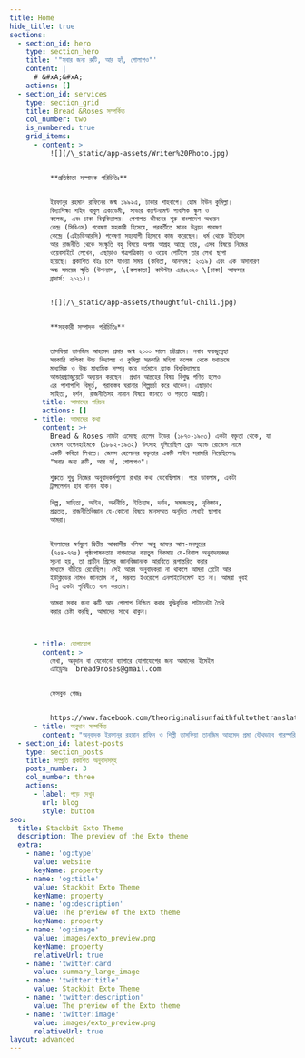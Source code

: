 ```yaml
---
title: Home
hide_title: true
sections:
  - section_id: hero
    type: section_hero
    title: '"সবার জন্য রুটি, আর হ্যাঁ, গোলাপও"'
    content: |
      # &#xA;&#xA;
    actions: []
  - section_id: services
    type: section_grid
    title: Bread &Roses সম্পর্কিত
    col_number: two
    is_numbered: true
    grid_items:
      - content: >
          ![](/\_static/app-assets/Writer%20Photo.jpg)


          **প্রতিষ্ঠাতা সম্পাদক পরিচিতিঃ**


          ইরফানুর রহমান রাফিনের জন্ম ১৯৯২এ, ঢাকার শাহবাগে। হোম টাউন কুমিল্লা।
          বিদ্যাশিক্ষা শহিদ বাবুল একাডেমী, সাভার ক্যান্টনমেন্ট পাবলিক স্কুল ও
          কলেজ, এবং ঢাকা বিশ্ববিদ্যালয়। পেশাগত জীবনের শুরু বাংলাদেশ অধ্যয়ন
          কেন্দ্র (সিবিএস) গবেষণা সহকারী হিসেবে, পরবর্তীতে মানব উন্নয়ন গবেষণা
          কেন্দ্রে (এইচডিআরসি) গবেষণা সহযোগী হিসেবে কাজ করেছেন। ধর্ম থেকে ইতিহাস
          আর রাজনীতি থেকে সংস্কৃতি বহু বিষয়ে অপার আগ্রহ আছে তার, এসব বিষয়ে নিজের
          ওয়েবসাইটে লেখেন, এছাড়াও পত্রপত্রিকায় ও ওয়েব পোর্টালে তার লেখা ছাপা
          হয়েছে। প্রকাশিত বইঃ চলে যাওয়া সময় (কবিতা, আনন্দম: ২০১৯) এবং এক অসাধারণ
          অন্ধ সময়ের স্মৃতি (উপন্যাস, \[কলকাতা] কাউন্টার এরাঃ২০২০ \[ঢাকা] আফসার
          ব্রাদার্স: ২০২১)।


          ![](/\_static/app-assets/thoughtful-chili.jpg)


          **সহকারী সম্পাদক পরিচিতিঃ**


          তাসফিয়া তানজিম আহমেদ প্রমার জন্ম ২০০০ সালে চট্টগ্রামে। নবাব ফয়জুন্নেছা
          সরকারি বালিকা উচ্চ বিদ্যালয় ও কুমিল্লা সরকারি মহিলা কলেজ থেকে যথাক্রমে
          মাধ্যমিক ও উচ্চ মাধ্যমিক সম্পন্ন করে বর্তমানে ব্র্যাক বিশ্ববিদ্যালয়ে
          আন্ডারগ্র্যাজুয়েটে অধ্যয়ন করছেন। প্রধান আগ্রহের বিষয় বিশুদ্ধ গণিত হলেও
          এর পাশাপাশি বিমূর্ত, পরাবাস্তব ঘরানার শিল্পচর্চা করে থাকেন। এছাড়াও
          সাহিত্য, দর্শন, রাজনীতিসহ নানান বিষয়ে জানতে ও পড়তে আগ্রহী।
        title: আমাদের পরিচয়
        actions: []
      - title: আমাদের কথা
        content: >+
          Bread & Roses নামটা এসেছে হেলেন টডের (১৮৭০-১৯৫৩) একটা বক্তৃতা থেকে, যা
          জেমস ওপেনহাইমকে (১৮৮২-১৯৩২) উৎসাহ যুগিয়েছিল ব্রেড অ্যান্ড রোজেস নামে
          একটি কবিতা লিখতে। জেমস হেলেনের বক্তৃতার একটি লাইন সরাসরি নিয়েছিলেনঃ
          "সবার জন্য রুটি, আর হ্যাঁ, গোলাপও"।

          শুরুতে শুধু নিজের অনুবাদকর্মগুলো রাখার কথা ভেবেছিলাম। পরে ভাবলাম, একটা
          ট্রান্সলেশন হাব বানান যাক। 

          শিল্প, সাহিত্য, আইন, অর্থনীতি, ইতিহাস, দর্শন, সমাজতত্ত্ব, নৃবিজ্ঞান,
          প্রত্নতত্ত্ব, রাজনীতিবিজ্ঞান যে-কোনো বিষয়ে মানসম্মত অনুদিত লেখাই ছাপাব
          আমরা।


          ইসলামের স্বর্ণযুগে দ্বিতীয় আব্বাসীয় খলিফা আবু জাফর আল-মনসুরের
          (৭৫৪-৭৭৫) পৃষ্ঠপোষকতায় বাগদাদের বায়তুল হিকমায় যে-বিশাল অনুবাদযজ্ঞের
          সূচনা হয়, তা প্রাচীন গ্রিসের জ্ঞানবিজ্ঞানকে আরবিতে রূপান্তরিত করার
          মাধ্যমে বাঁচিয়ে রেখেছিল। সেই আরব অনুবাদকরা না থাকলে আমরা প্লেটো আর
          ইউক্লিডের নামও জানতাম না, সম্ভবত ইওরোপে এনলাইটেনমেন্ট হত না। আমরা খুবই
          ভিন্ন একটা পৃথিবীতে বাস করতাম।

          আমরা সবার জন্য রুটি আর গোলাপ নিশ্চিত করার বুদ্ধিবৃত্তিক পাটাতনটা তৈরি
          করার চেষ্টা করছি, আমাদের সাথে থাকুন।



      - title: যোগাযোগ
        content: >
          লেখা, অনুদান বা যেকোনো ব্যাপারে যোগাযোগের জন্য আমাদের ইমেইল
          এ্যাড্রেসঃ  bread9roses@gmail.com


          ফেসবুক পেজঃ  


          https://www.facebook.com/theoriginalisunfaithfultothetranslation
      - title: অনুদান সম্পর্কিত
        content: "অনুবাদক ইরফানুর রহমান রাফিন ও শিল্পী তাসফিয়া তানজিম আহমেদ প্রমা যৌথভাবে পারস্পরিক বোঝাপড়ায় Bread & Roses চালান অর্থাৎ একাজে বেশ খানিকটা শ্রম আর সময় দিতে হয়। এই শ্রম ও সময়টুকুর যেহেতু মূল্য আছে, তাই তাদের প্রত্যাশা, এই উদ্যোগে তারা সমাজের আর্থিক সহায়তা পাবেন।\n\nতাছাড়া বর্তমান বিশ্বব্যবস্থার বাস্তবতায় জীবিত লেখকদেরকে উপযুক্ত সম্মানী দেয়া অধিকাংশ ক্ষেত্রেই কষ্টসাধ্য হলেও সমাজের কাছ থেকে যথেষ্ট পরিমাণে আর্থিক সহায়তা পেলে অনুবাদক ও শিল্পীদেরকে উপযুক্ত সম্মানী দেয়া আমাদের জন্য সম্ভবপর ও সহজতর হবে।\n\nতারা সমাজের সদস্যদের ব্যক্তিগত অনুদান প্রত্যাশা করেন। কোনো সরকারি বা বেসরকারি প্রতিষ্ঠানের অনুদান নয়। তবে এসব প্রতিষ্ঠানের সাথে যারা যুক্ত আছেন, চাইলে তারা ব্যক্তিগতভাবে অনুদান পাঠাতে পারবেন।\n\nঅনুদান এককালীন হতে পারে, নিয়মিতও হতে পারে। অনুদানে আগ্রহীরা আমাদেরকে আগে মেইল করবেনঃ\_<bread9roses@gmail.com>। অনুদাতা হিসেবে আপনার নাম নিবন্ধিত করব আমরা, আপনাকে অবহিত করব, তারপর এককালীন বা নিয়মিত অনুদাতা হতে পারবেন।\n\nন্যুনতম এককালীন অনুদানঃ ১০০০০ টাকা\n\n\nন্যুনতম বাৎসরিক অনুদানঃ ১০০০ টাকা\n\n\nন্যূনতম ষান্মাসিক অনুদানঃ ৫০০ টাকা\n\n\nন্যূনতম ত্রৈমাসিক অনুদানঃ ২০০ টাকা\n\n\nন্যুনতম মাসিক অনুদানঃ ১০০ টাকা\n\n\n\nঅনুদান পাঠানোর উপায়ঃ\n\n\nবিকাশ - 01634129597\n\n\nরকেট -\n\n\nনগদ -\n\n\n\nঅনুদাতাদের জন্য ভালোবাসা।\n"
  - section_id: latest-posts
    type: section_posts
    title: সম্প্রতি প্রকাশিত অনুবাদসমূহ
    posts_number: 3
    col_number: three
    actions:
      - label: পড়ে দেখুন
        url: blog
        style: button
seo:
  title: Stackbit Exto Theme
  description: The preview of the Exto theme
  extra:
    - name: 'og:type'
      value: website
      keyName: property
    - name: 'og:title'
      value: Stackbit Exto Theme
      keyName: property
    - name: 'og:description'
      value: The preview of the Exto theme
      keyName: property
    - name: 'og:image'
      value: images/exto_preview.png
      keyName: property
      relativeUrl: true
    - name: 'twitter:card'
      value: summary_large_image
    - name: 'twitter:title'
      value: Stackbit Exto Theme
    - name: 'twitter:description'
      value: The preview of the Exto theme
    - name: 'twitter:image'
      value: images/exto_preview.png
      relativeUrl: true
layout: advanced
---
```

